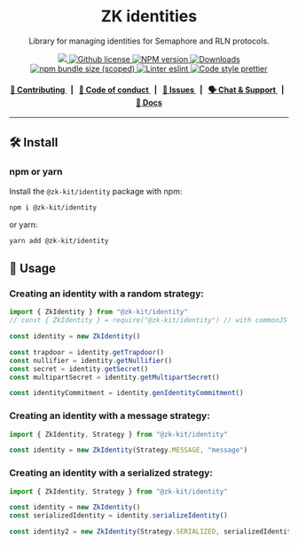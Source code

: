 <p align="center">
    <h1 align="center">
        ZK identities
    </h1>
    <p align="center">Library for managing identities for Semaphore and RLN protocols.</p>
</p>

<p align="center">
    <a href="https://github.com/appliedzkp/zk-kit">
        <img src="https://img.shields.io/badge/project-zk--kit-blue.svg?style=flat-square">
    </a>
    <a href="https://github.com/appliedzkp/zk-kit/blob/main/LICENSE">
        <img alt="Github license" src="https://img.shields.io/github/license/appliedzkp/zk-kit.svg?style=flat-square">
    </a>
    <a href="https://www.npmjs.com/package/@zk-kit/identity">
        <img alt="NPM version" src="https://img.shields.io/npm/v/@zk-kit/identity?style=flat-square" />
    </a>
    <a href="https://npmjs.org/package/@zk-kit/identity">
        <img alt="Downloads" src="https://img.shields.io/npm/dm/@zk-kit/identity.svg?style=flat-square" />
    </a>
    <a href="https://bundlephobia.com/package/@zk-kit/identity">
        <img alt="npm bundle size (scoped)" src="https://img.shields.io/bundlephobia/minzip/@zk-kit/identity" />
    </a>
    <a href="https://eslint.org/">
        <img alt="Linter eslint" src="https://img.shields.io/badge/linter-eslint-8080f2?style=flat-square&logo=eslint" />
    </a>
    <a href="https://prettier.io/">
        <img alt="Code style prettier" src="https://img.shields.io/badge/code%20style-prettier-f8bc45?style=flat-square&logo=prettier" />
    </a>
</p>

<div align="center">
    <h4>
        <a href="/CONTRIBUTING.md">
            👥 Contributing
        </a>
        <span>&nbsp;&nbsp;|&nbsp;&nbsp;</span>
        <a href="/CODE_OF_CONDUCT.md">
            🤝 Code of conduct
        </a>
        <span>&nbsp;&nbsp;|&nbsp;&nbsp;</span>
        <a href="https://github.com/appliedzkp/zk-kit/issues/new/choose">
            🔎 Issues
        </a>
        <span>&nbsp;&nbsp;|&nbsp;&nbsp;</span>
        <a href="https://discord.gg/9B9WgGP6YM">
            🗣️ Chat &amp; Support
        </a>
        <span>&nbsp;&nbsp;|&nbsp;&nbsp;</span>
        <a href="https://appliedzkp.github.io/zk-kit/identity">
            📘 Docs
        </a>
    </h4>
</div>

---

## 🛠 Install

### npm or yarn

Install the `@zk-kit/identity` package with npm:

```bash
npm i @zk-kit/identity
```

or yarn:

```bash
yarn add @zk-kit/identity
```

## 📜 Usage

### Creating an identity with a random strategy:

```typescript
import { ZkIdentity } from "@zk-kit/identity"
// const { ZkIdentity } = require("@zk-kit/identity") // with commonJS

const identity = new ZkIdentity()

const trapdoor = identity.getTrapdoor()
const nullifier = identity.getNullifier()
const secret = identity.getSecret()
const multipartSecret = identity.getMultipartSecret()

const identityCommitment = identity.genIdentityCommitment()
```

### Creating an identity with a message strategy:

```typescript
import { ZkIdentity, Strategy } from "@zk-kit/identity"

const identity = new ZkIdentity(Strategy.MESSAGE, "message")
```

### Creating an identity with a serialized strategy:

```typescript
import { ZkIdentity, Strategy } from "@zk-kit/identity"

const identity = new ZkIdentity()
const serializedIdentity = identity.serializeIdentity()

const identity2 = new ZkIdentity(Strategy.SERIALIZED, serializedIdentity)
```
